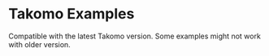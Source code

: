 # Takomo Examples

Compatible with the latest Takomo version. Some examples might not work with older version.